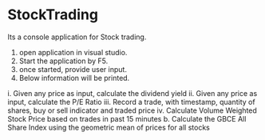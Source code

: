# StockTrading

Its a console application for Stock trading.

1) open application in visual studio.
2) Start the application by F5.
3) once started, provide user input.
4) Below information will be printed.

i. Given any price as input, calculate the dividend yield
ii. Given any price as input, calculate the P/E Ratio
iii. Record a trade, with timestamp, quantity of shares, buy or sell indicator and
traded price
iv. Calculate Volume Weighted Stock Price based on trades in past 15 minutes
b. Calculate the GBCE All Share Index using the geometric mean of prices for all stocks
